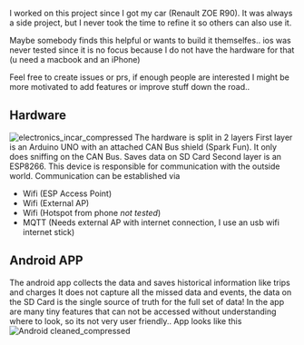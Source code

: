 I worked on this project since I got my car (Renault ZOE R90).
It was always a side project, but I never took the time to refine it so others can also use it.

Maybe somebody finds this helpful or wants to build it themselfes..
ios was never tested since it is no focus because I do not have the hardware for that (u need a macbook and an iPhone)

Feel free to create issues or prs, if enough people are interested I might be more motivated to add features or improve stuff down the road..

## Hardware
![electronics_incar_compressed](https://github.com/erxbout/ErXZEService/assets/68945126/bfd4d1d3-e320-4f6e-8f48-ceb64af5edaa)
The hardware is split in 2 layers
First layer is an Arduino UNO with an attached CAN Bus shield (Spark Fun). It only does sniffing on the CAN Bus. Saves data on SD Card
Second layer is an ESP8266. This device is responsible for communication with the outside world.
Communication can be established via
- Wifi (ESP Access Point)
- Wifi (External AP)
- Wifi (Hotspot from phone *not tested*)
- MQTT (Needs external AP with internet connection, I use an usb wifi internet stick)

## Android APP
The android app collects the data and saves historical information like trips and charges
It does not capture all the missed data and events, the data on the SD Card is the single source of truth for the full set of data!
In the app are many tiny features that can not be accessed without understanding where to look, so its not very user friendly..
App looks like this
![Android cleaned_compressed](https://github.com/erxbout/ErXZEService/assets/68945126/714e6b5b-d468-41d7-ad94-1b5d207ed09e)
